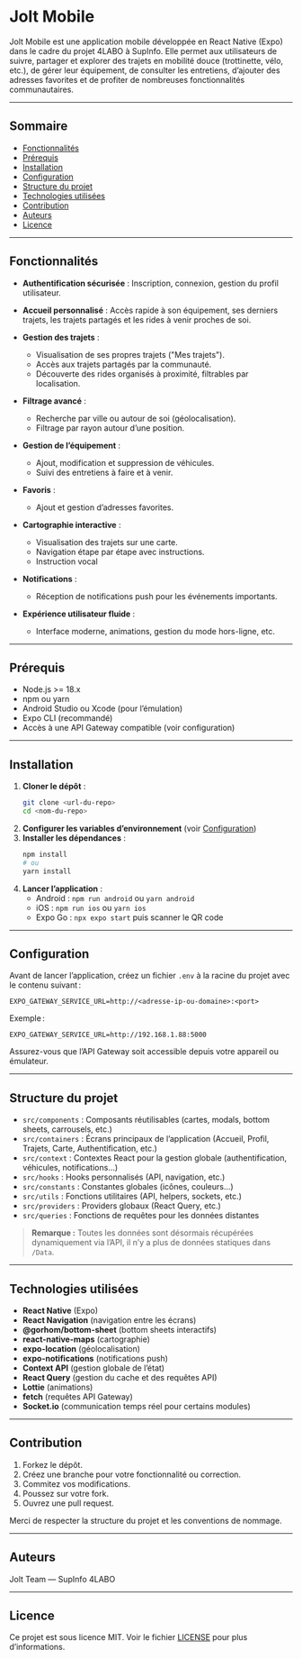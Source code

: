 # Jolt Mobile

Jolt Mobile est une application mobile développée en React Native (Expo) dans le cadre du projet 4LABO à SupInfo. Elle permet aux utilisateurs de suivre, partager et explorer des trajets en mobilité douce (trottinette, vélo, etc.), de gérer leur équipement, de consulter les entretiens, d’ajouter des adresses favorites et de profiter de nombreuses fonctionnalités communautaires.

---

## Sommaire

- [Fonctionnalités](#fonctionnalités)
- [Prérequis](#prérequis)
- [Installation](#installation)
- [Configuration](#configuration)
- [Structure du projet](#structure-du-projet)
- [Technologies utilisées](#technologies-utilisées)
- [Contribution](#contribution)
- [Auteurs](#auteurs)
- [Licence](#licence)

---

## Fonctionnalités

- **Authentification sécurisée** : Inscription, connexion, gestion du profil utilisateur.
- **Accueil personnalisé** : Accès rapide à son équipement, ses derniers trajets, les trajets partagés et les rides à venir proches de soi.
- **Gestion des trajets** :
  - Visualisation de ses propres trajets ("Mes trajets").
  - Accès aux trajets partagés par la communauté.
  - Découverte des rides organisés à proximité, filtrables par localisation.
- **Filtrage avancé** :
  - Recherche par ville ou autour de soi (géolocalisation).
  - Filtrage par rayon autour d’une position.
- **Gestion de l’équipement** :
  - Ajout, modification et suppression de véhicules.
  - Suivi des entretiens à faire et à venir.
- **Favoris** :
  - Ajout et gestion d’adresses favorites.
- **Cartographie interactive** :
  - Visualisation des trajets sur une carte.
  - Navigation étape par étape avec instructions.
  - Instruction vocal
  
- **Notifications** :
  - Réception de notifications push pour les événements importants.
- **Expérience utilisateur fluide** :
  - Interface moderne, animations, gestion du mode hors-ligne, etc.

---

## Prérequis

- Node.js >= 18.x
- npm ou yarn
- Android Studio ou Xcode (pour l’émulation)
- Expo CLI (recommandé)
- Accès à une API Gateway compatible (voir configuration)

---

## Installation

1. **Cloner le dépôt** :
    ```bash
    git clone <url-du-repo>
    cd <nom-du-repo>
    ```
2. **Configurer les variables d’environnement** (voir [Configuration](#configuration))
3. **Installer les dépendances** :
    ```bash
    npm install
    # ou
    yarn install
    ```
4. **Lancer l’application** :
    - Android : `npm run android` ou `yarn android`
    - iOS : `npm run ios` ou `yarn ios`
    - Expo Go : `npx expo start` puis scanner le QR code

---

## Configuration

Avant de lancer l’application, créez un fichier `.env` à la racine du projet avec le contenu suivant :

```env
EXPO_GATEWAY_SERVICE_URL=http://<adresse-ip-ou-domaine>:<port>
```

Exemple :

```env
EXPO_GATEWAY_SERVICE_URL=http://192.168.1.88:5000
```

Assurez-vous que l’API Gateway soit accessible depuis votre appareil ou émulateur.

---

## Structure du projet

- `src/components` : Composants réutilisables (cartes, modals, bottom sheets, carrousels, etc.)
- `src/containers` : Écrans principaux de l’application (Accueil, Profil, Trajets, Carte, Authentification, etc.)
- `src/context` : Contextes React pour la gestion globale (authentification, véhicules, notifications…)
- `src/hooks` : Hooks personnalisés (API, navigation, etc.)
- `src/constants` : Constantes globales (icônes, couleurs…)
- `src/utils` : Fonctions utilitaires (API, helpers, sockets, etc.)
- `src/providers` : Providers globaux (React Query, etc.)
- `src/queries` : Fonctions de requêtes pour les données distantes

> **Remarque :** Toutes les données sont désormais récupérées dynamiquement via l’API, il n’y a plus de données statiques dans `/Data`.

---

## Technologies utilisées

- **React Native** (Expo)
- **React Navigation** (navigation entre les écrans)
- **@gorhom/bottom-sheet** (bottom sheets interactifs)
- **react-native-maps** (cartographie)
- **expo-location** (géolocalisation)
- **expo-notifications** (notifications push)
- **Context API** (gestion globale de l’état)
- **React Query** (gestion du cache et des requêtes API)
- **Lottie** (animations)
- **fetch** (requêtes API Gateway)
- **Socket.io** (communication temps réel pour certains modules)

---

## Contribution

1. Forkez le dépôt.
2. Créez une branche pour votre fonctionnalité ou correction.
3. Commitez vos modifications.
4. Poussez sur votre fork.
5. Ouvrez une pull request.

Merci de respecter la structure du projet et les conventions de nommage.

---

## Auteurs

Jolt Team — SupInfo 4LABO

---

## Licence

Ce projet est sous licence MIT. Voir le fichier [LICENSE](./LICENSE) pour plus d’informations.